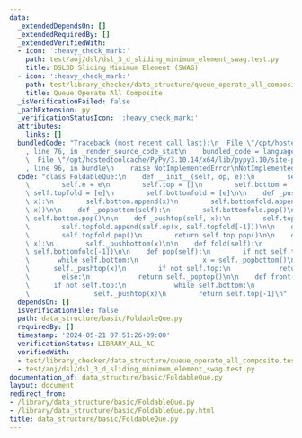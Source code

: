 ```yaml
---
data:
  _extendedDependsOn: []
  _extendedRequiredBy: []
  _extendedVerifiedWith:
  - icon: ':heavy_check_mark:'
    path: test/aoj/dsl/dsl_3_d_sliding_minimum_element_swag.test.py
    title: DSL3D Sliding Minimum Element (SWAG)
  - icon: ':heavy_check_mark:'
    path: test/library_checker/data_structure/queue_operate_all_composite.test.py
    title: Queue Operate All Composite
  _isVerificationFailed: false
  _pathExtension: py
  _verificationStatusIcon: ':heavy_check_mark:'
  attributes:
    links: []
  bundledCode: "Traceback (most recent call last):\n  File \"/opt/hostedtoolcache/PyPy/3.10.14/x64/lib/pypy3.10/site-packages/onlinejudge_verify/documentation/build.py\"\
    , line 76, in _render_source_code_stat\n    bundled_code = language.bundle(\n\
    \  File \"/opt/hostedtoolcache/PyPy/3.10.14/x64/lib/pypy3.10/site-packages/onlinejudge_verify/languages/python.py\"\
    , line 96, in bundle\n    raise NotImplementedError\nNotImplementedError\n"
  code: "class FoldableQue:\n    def __init__(self, op, e):\n        self.op = op\n\
    \        self.e = e\n        self.top = []\n        self.bottom = []\n       \
    \ self.topfold = [e]\n        self.bottomfold = [e]\n\n    def _pushbottom(self,\
    \ x):\n        self.bottom.append(x)\n        self.bottomfold.append(self.op(self.bottomfold[-1],\
    \ x))\n\n    def _popbottom(self):\n        self.bottomfold.pop()\n        return\
    \ self.bottom.pop()\n\n    def _pushtop(self, x):\n        self.top.append(x)\n\
    \        self.topfold.append(self.op(x, self.topfold[-1]))\n\n    def _poptop(self):\n\
    \        self.topfold.pop()\n        return self.top.pop()\n\n    def push(self,\
    \ x):\n        self._pushbottom(x)\n\n    def fold(self):\n        return self.op(self.topfold[-1],\
    \ self.bottomfold[-1])\n\n    def pop(self):\n        if not self.top:\n     \
    \       while self.bottom:\n                x = self._popbottom()\n          \
    \      self._pushtop(x)\n        if not self.top:\n            return self.e\n\
    \        else:\n            return self._poptop()\n\n    def front(self):\n  \
    \      if not self.top:\n            while self.bottom:\n                x = self._popbottom()\n\
    \                self._pushtop(x)\n        return self.top[-1]\n"
  dependsOn: []
  isVerificationFile: false
  path: data_structure/basic/FoldableQue.py
  requiredBy: []
  timestamp: '2024-05-21 07:51:26+09:00'
  verificationStatus: LIBRARY_ALL_AC
  verifiedWith:
  - test/library_checker/data_structure/queue_operate_all_composite.test.py
  - test/aoj/dsl/dsl_3_d_sliding_minimum_element_swag.test.py
documentation_of: data_structure/basic/FoldableQue.py
layout: document
redirect_from:
- /library/data_structure/basic/FoldableQue.py
- /library/data_structure/basic/FoldableQue.py.html
title: data_structure/basic/FoldableQue.py
---
```

